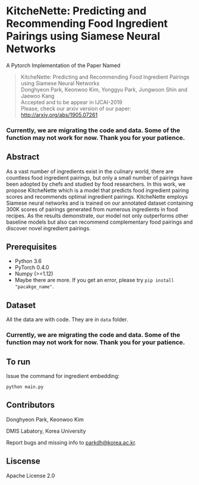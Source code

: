 # KitcheNette: Predicting and Recommending Food Ingredient Pairings using Siamese Neural Networks
A Pytorch Implementation of the Paper Named
> KitcheNette: Predicting and Recommending Food Ingredient Pairings using Siamese Neural Networks <br>
> Donghyeon Park, Keonwoo Kim, Yonggyu Park, Jungwoon Shin and Jaewoo Kang <br>
> Accepted and to be appear in IJCAI-2019 <br>
> Please, check our arxiv version of our paper: <br>
> http://arxiv.org/abs/1905.07261

### Currently, we are migrating the code and data. Some of the function may not work for now. Thank you for your patience.

## Abstract
As a vast number of ingredients exist in the culinary world, there are countless food ingredient pairings, but only a small number of pairings have been adopted by chefs and studied by food researchers. In this work, we propose KitcheNette which is a model that predicts food ingredient pairing scores and recommends optimal ingredient pairings. KitcheNette employs Siamese neural networks and is trained on our annotated dataset containing 300K scores of pairings generated from numerous ingredients in food recipes. As the results demonstrate, our model not only outperforms other baseline models but also can recommend complementary food pairings and discover novel ingredient pairings.

## Prerequisites
- Python 3.6
- PyTorch 0.4.0
- Numpy (>=1.12)
- Maybe there are more. If you get an error, please try `pip install "pacakge_name"`.

## Dataset
All the data are with code. They are in `data` folder.

### Currently, we are migrating the code and data. Some of the function may not work for now. Thank you for your patience.

 ## To run
Issue the command for ingredient embedding:
```
python main.py
```

 ## Contributors
Donghyeon Park, Keonwoo Kim

DMIS Labatory, Korea University

Report bugs and missing info to parkdh@korea.ac.kr.


## Liscense
Apache License 2.0
